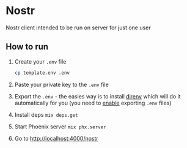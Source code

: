 # Nostr

Nostr client intended to be run on server for just one user

## How to run

1. Create your `.env` file

   ```bash
   cp template.env .env
   ```

2. Paste your private key to the `.env` file
3. Export the `.env` - the easies way is to install [direnv](https://direnv.net/) which will do it
   automatically for you (you need to [enable](https://direnv.net/man/direnv.toml.1.html#codeloaddotenvcode) exporting `.env` files)
4. Install deps `mix deps.get`
5. Start Phoenix server `mix phx.server`
6. Go to <http://localhost:4000/nostr>
